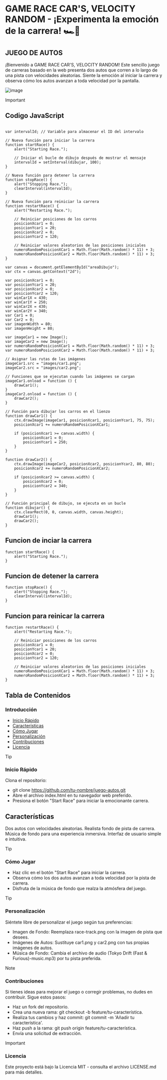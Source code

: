 # GAME RACE CAR'S, VELOCITY RANDOM - ¡Experimenta la emoción de la carrera! 🏎️🏁

## JUEGO DE AUTOS
¡Bienvenido a GAME RACE CAR'S, VELOCITY RANDOM! Este sencillo juego de carreras basado en la web presenta dos autos que corren a lo largo de una pista con velocidades aleatorias. Siente la emoción al iniciar la carrera y observa cómo los autos avanzan a toda velocidad por la pantalla.

![image](https://github.com/JimmyR8/html-canvas-game/assets/150199216/6b64d271-8e16-40aa-a552-d7bafea96d04)

> [!IMPORTANT]
> ## Codigo JavaScript
```// JavaScript para la animación y lógica del juego

var intervalId; // Variable para almacenar el ID del intervalo

// Nueva función para iniciar la carrera
function startRace() {
    alert("Starting Race.");

    // Iniciar el bucle de dibujo después de mostrar el mensaje
    intervalId = setInterval(dibujar, 100);
}

// Nueva función para detener la carrera
function stopRace() {
    alert("Stopping Race.");
    clearInterval(intervalId);
}

// Nueva función para reiniciar la carrera
function restartRace() {
    alert("Restarting Race.");

    // Reiniciar posiciones de los carros
    posicionXcar1 = 0;
    posicionYcar1 = 20;
    posicionXcar2 = 0;
    posicionYcar2 = 120;

    // Reiniciar valores aleatorios de las posiciones iniciales
    numeroRandomPosicionXCar1 = Math.floor(Math.random() * 11) + 3;
    numeroRandomPosicionXCar2 = Math.floor(Math.random() * 11) + 3;
}

var canvas = document.getElementById("areaDibujo");
var ctx = canvas.getContext("2d");

var posicionXcar1 = 0;
var posicionYcar1 = 20;
var posicionXcar2 = 0;
var posicionYcar2 = 120;
var winCar1X = 430;
var winCar1Y = 250;
var winCar2X = 430;
var winCar2Y = 340;
var Car1 = 0;
var Car2 = 0;
var imagenWidth = 80;
var imagenHeight = 80;

var imageCar1 = new Image();
var imageCar2 = new Image();
var numeroRandomPosicionXCar1 = Math.floor(Math.random() * 11) + 3;
var numeroRandomPosicionXCar2 = Math.floor(Math.random() * 11) + 3;

// Asignar las rutas de las imágenes
imageCar1.src = "images/car1.png";
imageCar2.src = "images/car2.png";

// Funciones que se ejecutan cuando las imágenes se cargan
imageCar1.onload = function () {
    drawCar1();
}
imageCar2.onload = function () {
    drawCar2();
}

// Función para dibujar los carros en el lienzo
function drawCar1() {
    ctx.drawImage(imageCar1, posicionXcar1, posicionYcar1, 75, 75);
    posicionXcar1 += numeroRandomPosicionXCar1;

    if (posicionXcar1 >= canvas.width) {
        posicionXcar1 = 0;
        posicionYcar1 = 250;
    }
}

function drawCar2() {
    ctx.drawImage(imageCar2, posicionXcar2, posicionYcar2, 80, 80);
    posicionXcar2 += numeroRandomPosicionXCar2;

    if (posicionXcar2 >= canvas.width) {
        posicionXcar2 = 0;
        posicionYcar2 = 340;
    }
}

// Función principal de dibujo, se ejecuta en un bucle
function dibujar() {
    ctx.clearRect(0, 0, canvas.width, canvas.height);
    drawCar1();
    drawCar2();
}
```

## Funcion de inciar la carrera
``` // Nueva función para iniciar la carrera
function startRace() {
    alert("Starting Race.");
}
```
## Funcion de detener la carrera
``` // Nueva función para detener la carrera
function stopRace() {
    alert("Stopping Race.");
    clearInterval(intervalId);
} 
```
## Funcion para reinicar la carrera
``` // Nueva función para reiniciar la carrera
function restartRace() {
    alert("Restarting Race.");

    // Reiniciar posiciones de los carros
    posicionXcar1 = 0;
    posicionYcar1 = 20;
    posicionXcar2 = 0;
    posicionYcar2 = 120;

    // Reiniciar valores aleatorios de las posiciones iniciales
    numeroRandomPosicionXCar1 = Math.floor(Math.random() * 11) + 3;
    numeroRandomPosicionXCar2 = Math.floor(Math.random() * 11) + 3;
}
```

## Tabla de Contenidos
### Introducción
- [Inicio Rápido](#inicio-rapido)
- [Características](#caracteristicas)
- [Cómo Jugar](#como-jugar)
- [Personalización](#personalizacion)
- [Contribuciones](#contribuciones)
- [Licencia](#licencia)

> [!TIP]
> ### <a name="inicio-rapido"></a> Inicio Rápido
> Clona el repositorio:
> - git clone https://github.com/tu-nombre/juego-autos.git
> - Abre el archivo index.html en tu navegador web preferido.
> - Presiona el botón "Start Race" para iniciar la emocionante carrera.


 ##  <a name="caracteristicas"></a> Características
 Dos autos con velocidades aleatorias.
 Realista fondo de pista de carrera.
 Música de fondo para una experiencia inmersiva.
 Interfaz de usuario simple e intuitiva.

> [!TIP]
> ### <a name="como-jugar"></a> Cómo Jugar
> - Haz clic en el botón "Start Race" para iniciar la carrera.
> - Observa cómo los dos autos avanzan a toda velocidad por la pista de carrera.
> - Disfruta de la música de fondo que realza la atmósfera del juego.

> [!TIP]
> ### <a name="personalizacion"></a> Personalización
> Siéntete libre de personalizar el juego según tus preferencias:
> - Imagen de Fondo: Reemplaza race-track.png con la imagen de pista que desees.
> - Imágenes de Autos: Sustituye car1.png y car2.png con tus propias imágenes de autos.
> - Música de Fondo: Cambia el archivo de audio (Tokyo Drift (Fast & Furious)-music.mp3) por tu pista preferida.

> [!NOTE]
> ### <a name="contribuciones"></a> Contribuciones
> Si tienes ideas para mejorar el juego o corregir problemas, no dudes en contribuir. Sigue estos pasos:
> - Haz un fork del repositorio.
> - Crea una nueva rama: git checkout -b feature/tu-característica.
> - Realiza tus cambios y haz commit: git commit -m 'Añadir tu característica'.
> - Haz push a la rama: git push origin feature/tu-característica.
> - Envía una solicitud de extracción.

> [!IMPORTANT]
> ### <a name="licencia"></a> Licencia
> Este proyecto está bajo la Licencia MIT - consulta el archivo LICENSE.md para más detalles.
